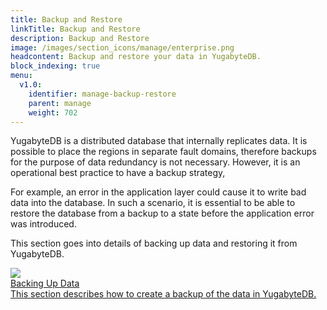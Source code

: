 ```yaml
---
title: Backup and Restore
linkTitle: Backup and Restore
description: Backup and Restore
image: /images/section_icons/manage/enterprise.png
headcontent: Backup and restore your data in YugabyteDB.
block_indexing: true
menu:
  v1.0:
    identifier: manage-backup-restore
    parent: manage
    weight: 702
---
```


YugabyteDB is a distributed database that internally replicates data. It is possible to place the regions in separate fault domains, therefore backups for the purpose of data redundancy is not necessary. However, it is an operational best practice to have a backup strategy,

For example, an error in the application layer could cause it to write bad data into the database. In such a scenario, it is essential to be able to restore the database from a backup to a state before the application error was introduced.

This section goes into details of backing up data and restoring it from YugabyteDB.

<div class="row">
  <div class="col-12 col-md-6 col-lg-12 col-xl-6">
    <a class="section-link icon-offset" href="backing-up-data/">
      <div class="head">
        <img class="icon" src="/images/section_icons/manage/enterprise/create_universe.png" aria-hidden="true" />
        <div class="title">Backing Up Data</div>
      </div>
      <div class="body">
        This section describes how to create a backup of the data in YugabyteDB.
      </div>
    </a>
  </div>

</div>
